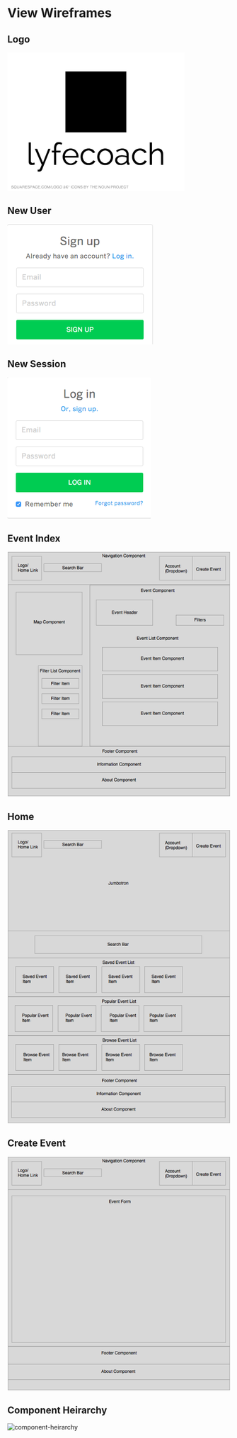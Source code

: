 # View Wireframes

## Logo
![logo]

## New User
![new-user]

## New Session
![new-session]

## Event Index
![events]

## Home
![home]

## Create Event
![create-event]

## Component Heirarchy
![component-heirarchy]

[new-user]: ./wireframes/new_user.png
[new-session]: ./wireframes/new_session.png
[events]: ./wireframes/event_index.png
[home]: ./wireframes/home.png
[create-event]: ./wireframes/create_event.png
[component-heirarchy]: ./wireframes/component_heirarchy.png
[logo]: ./lyfecoach-logo.png
